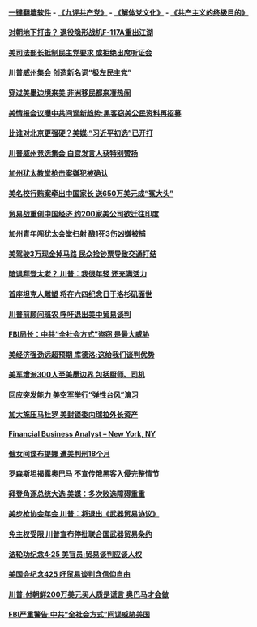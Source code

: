 #### [一键翻墙软件](https://github.com/gfw-breaker/nogfw/blob/master/README.md?t=04290337) -  [《九评共产党》](https://github.com/gfw-breaker/9ping.md?t=04290337) - [《解体党文化》](https://github.com/gfw-breaker/jtdwh.md?t=04290337) - [《共产主义的终极目的》](https://github.com/gfw-breaker/gczydzjmd.md?t=04290337)

#### [对朝地下打击？ 退役隐形战机F-117A重出江湖](../pages/prog203/a102566742.md?t=04290337) 

#### [美司法部长抵制民主党要求 或拒绝出席听证会](../pages/prog203/a102566714.md?t=04290337) 

#### [川普威州集会 创造新名词“极左民主党”](../pages/prog203/a102566625.md?t=04290337) 

#### [穿过美墨边境来美 非洲移民都来凑热闹](../pages/prog203/a102566597.md?t=04290337) 

#### [美情报会议曝中共间谍新趋势:黑客窃美公民资料再招募](../pages/prog203/a102566576.md?t=04290337) 

#### [比谁对北京更强硬？美媒:“习近平初选”已开打](../pages/prog203/a102566524.md?t=04290337) 

#### [川普威州竞选集会 白宫发言人获特别赞扬](../pages/prog203/a102566454.md?t=04290337) 

#### [加州犹太教堂枪击案嫌犯被确认](../pages/prog203/a102566402.md?t=04290337) 

#### [美名校行贿案牵出中国家长 送650万美元成“冤大头”](../pages/prog203/a102566159.md?t=04290337) 

#### [贸易战重创中国经济 约200家美公司欲迁往印度](../pages/prog203/a102566324.md?t=04290337) 

#### [加州青年闯犹太会堂扫射 酿1死3伤凶嫌被捕](../pages/prog203/a102566305.md?t=04290337) 

#### [美驾驶3万现金掉马路 民众捡钞票导致交通打结](../pages/prog203/a102566291.md?t=04290337) 

#### [暗讽拜登太老？ 川普：我很年轻 还充满活力](../pages/prog203/a102566186.md?t=04290337) 

#### [首座坦克人雕塑 将在六四纪念日于洛杉矶面世](../pages/prog203/a102566077.md?t=04290337) 

#### [川普前顾问班农 呼吁退出美中贸易谈判](../pages/prog203/a102566102.md?t=04290337) 

#### [FBI局长：中共“全社会方式”盗窃 是最大威胁](../pages/prog203/a102566131.md?t=04290337) 

#### [美经济强劲远超预期 库德洛:这给我们谈判优势](../pages/prog203/a102566019.md?t=04290337) 

#### [美军增派300人至美墨边界 包括厨师、司机](../pages/prog203/a102565826.md?t=04290337) 

#### [回应突发能力 美空军举行“弹性台风”演习](../pages/prog203/a102565761.md?t=04290337) 

#### [加大施压马杜罗 美封锁委内瑞拉外长资产](../pages/prog203/a102565682.md?t=04290337) 

#### [Financial Business Analyst – New York, NY](../pages/prog203/a102565677.md?t=04290337) 

#### [俄女间谍布提娜 遭美判刑18个月](../pages/prog203/a102564186.md?t=04290337) 

#### [罗森斯坦揭露奥巴马 不宣传俄黑客入侵完整情节](../pages/prog203/a102565593.md?t=04290337) 

#### [拜登角逐总统大选  美媒：多次败选障碍重重](../pages/prog203/a102565431.md?t=04290337) 

#### [美步枪协会年会 川普：将退出《武器贸易协议》](../pages/prog203/a102565481.md?t=04290337) 

#### [免主权受限 川普宣布停批联合国武器贸易条约](../pages/prog203/a102565373.md?t=04290337) 

#### [法轮功纪念4·25  美官员:贸易谈判应谈人权](../pages/prog203/a102565307.md?t=04290337) 

#### [美国会纪念425 吁贸易谈判含信仰自由](../pages/prog203/a102565274.md?t=04290337) 

#### [川普:付朝鲜200万美元买人质是谎言 奥巴马才会做](../pages/prog203/a102565244.md?t=04290337) 

#### [FBI严重警告:中共“全社会方式”间谍威胁美国](../pages/prog203/a102565179.md?t=04290337) 

